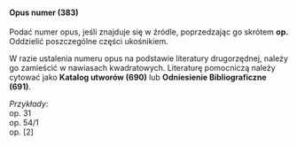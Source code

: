 #### **Opus numer (383)**

Podać numer opus, jeśli znajduje się w źródle, poprzedzając go skrótem **op.** Oddzielić poszczególne części ukośnikiem.

W razie ustalenia numeru opus na podstawie literatury drugorzędnej, należy go zamieścić w nawiasach kwadratowych. Literaturę pomocniczą należy cytować jako **Katalog utworów (690)** lub **Odniesienie Bibliograficzne (691)**.

_Przykłady_:  
op. 31  
op. 54/1  
op. [2]